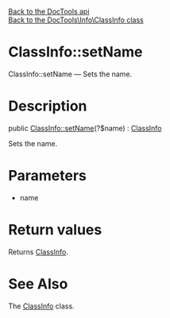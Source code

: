 [Back to the DocTools api](https://github.com/lingtalfi/DocTools/blob/master/doc/api/DocTools.md)<br>
[Back to the DocTools\Info\ClassInfo class](https://github.com/lingtalfi/DocTools/blob/master/doc/api/DocTools/Info/ClassInfo.md)


ClassInfo::setName
================



ClassInfo::setName — Sets the name.




Description
================


public [ClassInfo::setName](https://github.com/lingtalfi/DocTools/blob/master/doc/api/DocTools/Info/ClassInfo/setName.md)(?$name) : [ClassInfo](https://github.com/lingtalfi/DocTools/blob/master/doc/api/DocTools/Info/ClassInfo.md)




Sets the name.




Parameters
================


- name

    


Return values
================

Returns [ClassInfo](https://github.com/lingtalfi/DocTools/blob/master/doc/api/DocTools/Info/ClassInfo.md).







See Also
================

The [ClassInfo](https://github.com/lingtalfi/DocTools/blob/master/doc/api/DocTools/Info/ClassInfo.md) class.
